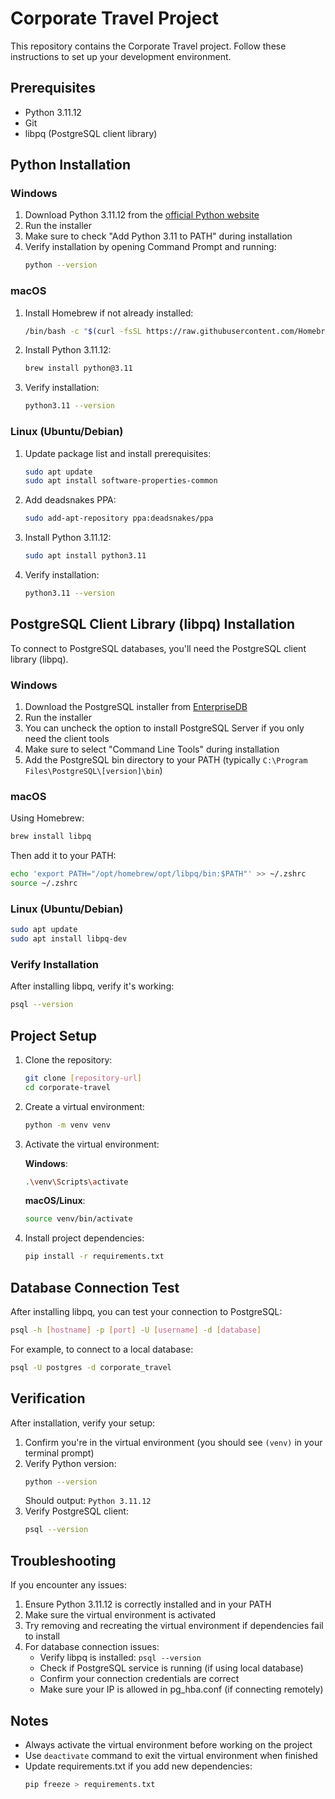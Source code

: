 # Corporate Travel Project

This repository contains the Corporate Travel project. Follow these instructions to set up your development environment.

## Prerequisites

- Python 3.11.12
- Git
- libpq (PostgreSQL client library)

## Python Installation

### Windows
1. Download Python 3.11.12 from the [official Python website](https://www.python.org/downloads/release/python-31112/)
2. Run the installer
3. Make sure to check "Add Python 3.11 to PATH" during installation
4. Verify installation by opening Command Prompt and running:
   ```bash
   python --version
   ```

### macOS
1. Install Homebrew if not already installed:
   ```bash
   /bin/bash -c "$(curl -fsSL https://raw.githubusercontent.com/Homebrew/install/HEAD/install.sh)"
   ```
2. Install Python 3.11.12:
   ```bash
   brew install python@3.11
   ```
3. Verify installation:
   ```bash
   python3.11 --version
   ```

### Linux (Ubuntu/Debian)
1. Update package list and install prerequisites:
   ```bash
   sudo apt update
   sudo apt install software-properties-common
   ```
2. Add deadsnakes PPA:
   ```bash
   sudo add-apt-repository ppa:deadsnakes/ppa
   ```
3. Install Python 3.11.12:
   ```bash
   sudo apt install python3.11
   ```
4. Verify installation:
   ```bash
   python3.11 --version
   ```

## PostgreSQL Client Library (libpq) Installation

To connect to PostgreSQL databases, you'll need the PostgreSQL client library (libpq).

### Windows
1. Download the PostgreSQL installer from [EnterpriseDB](https://www.enterprisedb.com/downloads/postgres-postgresql-downloads)
2. Run the installer
3. You can uncheck the option to install PostgreSQL Server if you only need the client tools
4. Make sure to select "Command Line Tools" during installation
5. Add the PostgreSQL bin directory to your PATH (typically `C:\Program Files\PostgreSQL\[version]\bin`)

### macOS
Using Homebrew:
```bash
brew install libpq
```
Then add it to your PATH:
```bash
echo 'export PATH="/opt/homebrew/opt/libpq/bin:$PATH"' >> ~/.zshrc
source ~/.zshrc
```

### Linux (Ubuntu/Debian)
```bash
sudo apt update
sudo apt install libpq-dev
```

### Verify Installation
After installing libpq, verify it's working:
```bash
psql --version
```

## Project Setup

1. Clone the repository:
   ```bash
   git clone [repository-url]
   cd corporate-travel
   ```

2. Create a virtual environment:
   ```bash
   python -m venv venv
   ```

3. Activate the virtual environment:

   **Windows**:
   ```bash
   .\venv\Scripts\activate
   ```

   **macOS/Linux**:
   ```bash
   source venv/bin/activate
   ```

4. Install project dependencies:
   ```bash
   pip install -r requirements.txt
   ```

## Database Connection Test

After installing libpq, you can test your connection to PostgreSQL:
```bash
psql -h [hostname] -p [port] -U [username] -d [database]
```

For example, to connect to a local database:
```bash
psql -U postgres -d corporate_travel
```

## Verification

After installation, verify your setup:
1. Confirm you're in the virtual environment (you should see `(venv)` in your terminal prompt)
2. Verify Python version:
   ```bash
   python --version
   ```
   Should output: `Python 3.11.12`
3. Verify PostgreSQL client:
   ```bash
   psql --version
   ```

## Troubleshooting

If you encounter any issues:
1. Ensure Python 3.11.12 is correctly installed and in your PATH
2. Make sure the virtual environment is activated
3. Try removing and recreating the virtual environment if dependencies fail to install
4. For database connection issues:
   - Verify libpq is installed: `psql --version`
   - Check if PostgreSQL service is running (if using local database)
   - Confirm your connection credentials are correct
   - Make sure your IP is allowed in pg_hba.conf (if connecting remotely)

## Notes

- Always activate the virtual environment before working on the project
- Use `deactivate` command to exit the virtual environment when finished
- Update requirements.txt if you add new dependencies:
  ```bash
  pip freeze > requirements.txt
  ```